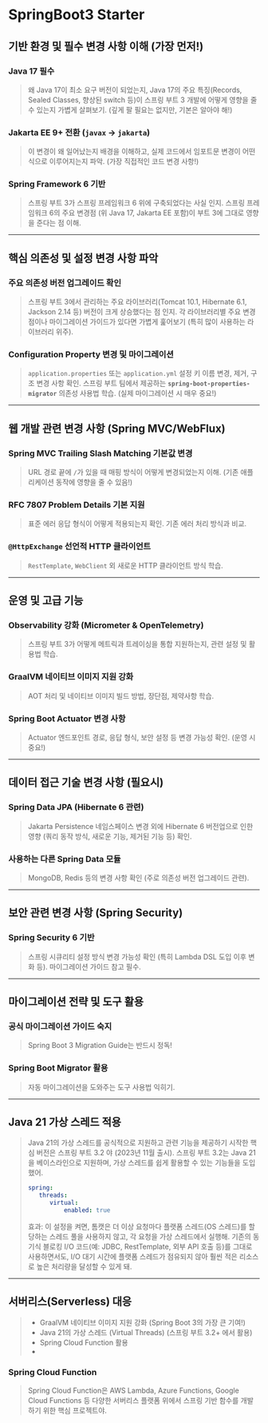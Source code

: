 # SpringBoot3 Starter

## 기반 환경 및 필수 변경 사항 이해 (가장 먼저!)

### Java 17 필수

> 왜 Java 17이 최소 요구 버전이 되었는지, Java 17의 주요 특징(Records, Sealed Classes, 향상된 switch 등)이 스프링 부트 3 개발에 어떻게
> 영향을 줄 수 있는지 가볍게 살펴보기. (깊게 팔 필요는 없지만, 기본은 알아야 해!)

### Jakarta EE 9+ 전환 (`javax` -> `jakarta`)

> 이 변경이 왜 일어났는지 배경을 이해하고, 실제 코드에서 임포트문 변경이 어떤 식으로 이루어지는지 파악. (가장 직접적인 코드
> 변경 사항!)

### Spring Framework 6 기반

> 스프링 부트 3가 스프링 프레임워크 6 위에 구축되었다는 사실 인지. 스프링 프레임워크 6의 주요 변경점 (위 Java 17, Jakarta EE 포함)이 부트
> 3에 그대로 영향을 준다는 점 이해.

--- 

## 핵심 의존성 및 설정 변경 사항 파악

### 주요 의존성 버전 업그레이드 확인

> 스프링 부트 3에서 관리하는 주요 라이브러리(Tomcat 10.1, Hibernate 6.1, Jackson 2.14 등) 버전이 크게 상승했다는 점 인지. 각
> 라이브러리별 주요 변경점이나 마이그레이션 가이드가 있다면 가볍게 훑어보기 (특히 많이 사용하는 라이브러리 위주).

### Configuration Property 변경 및 마이그레이션

> `application.properties` 또는 `application.yml` 설정 키 이름 변경, 제거, 구조 변경 사항 확인.
> 스프링 부트 팀에서 제공하는 **`spring-boot-properties-migrator`** 의존성 사용법 학습. (실제 마이그레이션 시 매우 중요!)

---

## 웹 개발 관련 변경 사항 (Spring MVC/WebFlux)

### Spring MVC Trailing Slash Matching 기본값 변경

> URL 경로 끝에 `/`가 있을 때 매핑 방식이 어떻게 변경되었는지 이해. (기존 애플리케이션 동작에 영향을 줄 수
> 있음!)

### RFC 7807 Problem Details 기본 지원

> 표준 에러 응답 형식이 어떻게 적용되는지 확인. 기존 에러 처리 방식과 비교.

### `@HttpExchange` 선언적 HTTP 클라이언트

> `RestTemplate`, `WebClient` 외 새로운 HTTP 클라이언트 방식 학습.

---

## 운영 및 고급 기능

### Observability 강화 (Micrometer & OpenTelemetry)

> 스프링 부트 3가 어떻게 메트릭과 트레이싱을 통합 지원하는지, 관련 설정 및 활용법 학습.

### GraalVM 네이티브 이미지 지원 강화

> AOT 처리 및 네이티브 이미지 빌드 방법, 장단점, 제약사항 학습.

### Spring Boot Actuator 변경 사항

> Actuator 엔드포인트 경로, 응답 형식, 보안 설정 등 변경 가능성 확인. (운영 시 중요!)

---

## 데이터 접근 기술 변경 사항 (필요시)

### Spring Data JPA (Hibernate 6 관련)

> Jakarta Persistence 네임스페이스 변경 외에 Hibernate 6 버전업으로 인한 영향 (쿼리 동작 방식, 새로운 기능,
> 제거된 기능 등) 확인.

### 사용하는 다른 Spring Data 모듈

> MongoDB, Redis 등의 변경 사항 확인 (주로 의존성 버전 업그레이드 관련).

---

## 보안 관련 변경 사항 (Spring Security)

### Spring Security 6 기반

> 스프링 시큐리티 설정 방식 변경 가능성 확인 (특히 Lambda DSL 도입 이후 변화 등). 마이그레이션 가이드 참고 필수.

---

## 마이그레이션 전략 및 도구 활용

### 공식 마이그레이션 가이드 숙지

> Spring Boot 3 Migration Guide는 반드시 정독!

### Spring Boot Migrator 활용

> 자동 마이그레이션을 도와주는 도구 사용법 익히기.

---

## Java 21 가상 스레드 적용

> Java 21의 가상 스레드를 공식적으로 지원하고 관련 기능을 제공하기 시작한 핵심 버전은 스프링 부트 3.2 야 (2023년 11월 출시). 스프링 부트 3.2는 Java 21을 베이스라인으로 지원하며, 가상
> 스레드를 쉽게 활용할 수 있는 기능들을 도입했어.
> ```yaml
> spring:
>    threads:
>       virtual:
>           enabled: true
> ```
> 효과: 이 설정을 켜면, 톰캣은 더 이상 요청마다 플랫폼 스레드(OS 스레드)를 할당하는 스레드 풀을 사용하지 않고, 각 요청을 가상 스레드에서 실행해. 기존의 동기식 블로킹 I/O 코드(예: JDBC,
> RestTemplate, 외부 API 호출 등)를 그대로 사용하면서도, I/O 대기 시간에 플랫폼 스레드가 점유되지 않아 훨씬 적은 리소스로 높은 처리량을 달성할 수 있게 돼.

---

## 서버리스(Serverless) 대응

> * GraalVM 네이티브 이미지 지원 강화 (Spring Boot 3의 가장 큰 기여!)
> * Java 21의 가상 스레드 (Virtual Threads) (스프링 부트 3.2+ 에서 활용)
> * Spring Cloud Function 활용
> *

### Spring Cloud Function

> Spring Cloud Function은 AWS Lambda, Azure Functions, Google Cloud Functions 등 다양한 서버리스 플랫폼 위에서 스프링 기반 함수를 개발하기 위한 핵심
> 프로젝트야.

